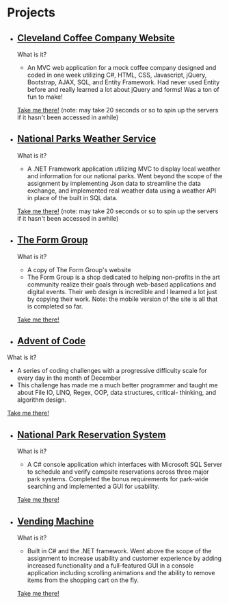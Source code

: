 # Projects

* ## [Cleveland Coffee Company Website](http://clevelandcoffeecompany.apphb.com/)

     What is it?
     * An MVC web application for a mock coffee company designed and coded in one week utilizing C#, HTML, CSS, Javascript, jQuery, Bootstrap, AJAX, SQL, and Entity Framework. Had never used Entity before and really learned a lot about jQuery and forms! Was a ton of fun to make!
     
     [Take me there!](http://clevelandcoffeecompany.apphb.com/) (note: may take 20 seconds or so to spin up the servers if it hasn't been accessed in awhile)
     
* ## [National Parks Weather Service](http://nationalparkweatherservice.apphb.com/)

     What is it?
     * A .NET Framework application utilizing MVC to display local weather and information for our national parks. Went beyond the scope of the assignment by implementing Json data to streamline the data exchange, and implemented real weather data using a weather API in place of the built in SQL data. 
     
     [Take me there!](http://nationalparkweatherservice.apphb.com/) (note: may take 20 seconds or so to spin up the servers if it hasn't been accessed in awhile)
     
* ## [The Form Group](https://mweiss9676.github.io/Form-Group/)

     What is it?
     * A copy of The Form Group's website
     * The Form Group is a shop dedicated to helping non-profits in the art community realize their goals through web-based applications and digital events. Their web design is incredible and I learned a lot just by copying their work. Note: the mobile version of the site is all that is completed so far. 
     
     [Take me there!](https://mweiss9676.github.io/Form-Group/)
     
* ## [Advent of Code](https://mweiss9676.github.io/AdventCalendarCSharp/) 

What is it?
* A series of coding challenges with a progressive difficulty scale for every day in the month of December
* This challenge has made me a much better programmer and taught me about File IO, LINQ, Regex, OOP, data structures, critical-      thinking, and algorithm design. 

[Take me there!](https://mweiss9676.github.io/AdventCalendarCSharp/)

* ## [National Park Reservation System](https://mweiss9676.github.io/Park-Reservation-System/)

     What is it?
     * A C# console application which interfaces with Microsoft SQL Server to schedule and verify campsite reservations across three major park systems. Completed the bonus requirements for park-wide searching and implemented a GUI for usability.
     
     [Take me there!](https://mweiss9676.github.io/Park-Reservation-System/)
     
* ## [Vending Machine](https://mweiss9676.github.io/CircusOfValue/)

     What is it?
     * Built in C# and the .NET framework. Went above the scope of the assignment to increase usability and customer experience by adding increased functionality and a full-featured GUI in a console application including scrolling animations and the ability to remove items from the shopping cart on the fly. 

     [Take me there!](https://mweiss9676.github.io/CircusOfValue/)
